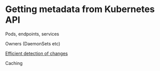 # Getting metadata from Kubernetes API

Pods, endpoints, services

Owners (DaemonSets etc)

[Efficient detection of changes](https://kubernetes.io/docs/reference/using-api/api-concepts/#efficient-detection-of-changes)

Caching
